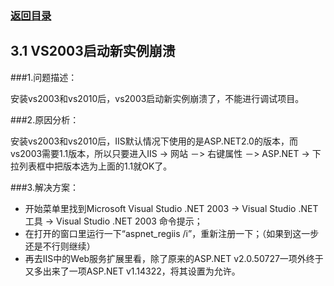 ### [返回目录](编程纪要.md)

## 3.1 VS2003启动新实例崩溃

###1.问题描述：
<p>安装vs2003和vs2010后，vs2003启动新实例崩溃了，不能进行调试项目。</p>

###2.原因分析：
<p>安装vs2003和vs2010后，IIS默认情况下使用的是ASP.NET2.0的版本，而vs2003需要1.1版本，所以只要进入IIS -> 网站 －> 右键属性 －> ASP.NET -> 下拉列表框中把版本选为上面的1.1就OK了。</p>

###3.解决方案：
* 开始菜单里找到Microsoft Visual Studio .NET 2003 -> Visual Studio .NET 工具 -> Visual Studio .NET 2003 命令提示；
* 在打开的窗口里运行一下“aspnet_regiis /i”，重新注册一下；（如果到这一步还是不行则继续）
* 再去IIS中的Web服务扩展里看，除了原来的ASP.NET v2.0.50727一项外终于又多出来了一项ASP.NET v1.14322，将其设置为允许。